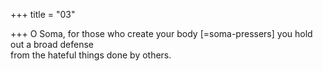 +++
title = "03"

+++
O Soma, for those who create your body [=soma-pressers] you hold out a  broad defense  
from the hateful things done by others.  